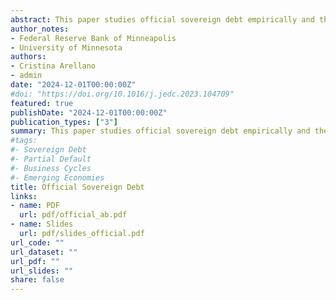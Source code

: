 ```yaml
---
abstract: This paper studies official sovereign debt empirically and theoretically. Official sovereign debt is more than half of the total sovereign debt in emerging markets and tends to flow in during default episodes. We develop a model with official and private debt where the sovereign can partially default on each of its debts. A fraction of the defaulted debt accumulates during a default episode, which resolves when the sovereign pays back its accrued obligations. Official debt is longer-term and more concessional during defaults than private debt, and the prices of all debts compensate lenders for default losses. The contractual differences across debts allow our model to rationalize the stylized facts of emerging markets. Counterfactual analysis suggests that official debt is welfare improving and finds the feasibility of voluntary swaps that generate Pareto Improvements by exchanging one type of debt for another one. Our work rationalizes the involvement of official debt in the resolution of sovereign defaults.
author_notes:
- Federal Reserve Bank of Minneapolis
- University of Minnesota
authors:
- Cristina Arellano
- admin
date: "2024-12-01T00:00:00Z"
#doi: "https://doi.org/10.1016/j.jedc.2023.104709"
featured: true
publishDate: "2024-12-01T00:00:00Z"
publication_types: ["3"]
summary: This paper studies official sovereign debt empirically and theoretically. Official sovereign debt is more than half of the total sovereign debt in emerging markets and tends to flow in during default episodes. We develop a model with official and private debt where the sovereign can partially default on each of its debts. A fraction of the defaulted debt accumulates during a default episode, which resolves when the sovereign pays back its accrued obligations. Official debt is longer-term and more concessional during defaults than private debt, and the prices of all debts compensate lenders for default losses. The contractual differences across debts allow our model to rationalize the stylized facts of emerging markets. Counterfactual analysis suggests that official debt is welfare improving and finds the feasibility of voluntary swaps that generate Pareto Improvements by exchanging one type of debt for another one. Our work rationalizes the involvement of official debt in the resolution of sovereign defaults. 
#tags:
#- Sovereign Debt
#- Partial Default
#- Business Cycles
#- Emerging Economies
title: Official Sovereign Debt
links:
- name: PDF
  url: pdf/official_ab.pdf
- name: Slides
  url: pdf/slides_official.pdf
url_code: ""
url_dataset: ""
url_pdf: ""
url_slides: ""
share: false
---
```


